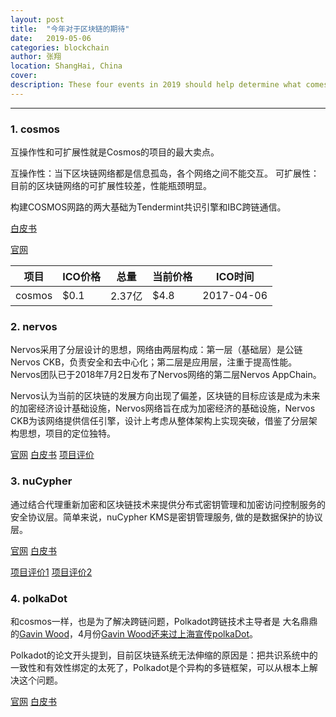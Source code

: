 ```yaml
---
layout: post
title:  "今年对于区块链的期待"
date:   2019-05-06
categories: blockchain
author: 张翔
location: ShangHai, China
cover: 
description: These four events in 2019 should help determine what comes next for digital currencies
---
```

---
### 1. cosmos

互操作性和可扩展性就是Cosmos的项目的最大卖点。

互操作性：当下区块链网络都是信息孤岛，各个网络之间不能交互。
可扩展性：目前的区块链网络的可扩展性较差，性能瓶颈明显。


构建COSMOS网路的两大基础为Tendermint共识引擎和IBC跨链通信。

[白皮书](https://cosmos.network/resources/whitepaper/zh-CN)

[官网](https://cosmos.network)


| 项目 | ICO价格 | 总量 | 当前价格 | ICO时间 |
| --- | --- | --- | --- | --- |
| cosmos | $0.1 | 2.37亿 | $4.8 | 2017-04-06 |

### 2. nervos

Nervos采用了分层设计的思想，网络由两层构成：第一层（基础层）是公链Nervos CKB，负责安全和去中心化；第二层是应用层，注重于提高性能。Nervos团队已于2018年7月2日发布了Nervos网络的第二层Nervos AppChain。

Nervos认为当前的区块链的发展方向出现了偏差，区块链的目标应该是成为未来的加密经济设计基础设施，Nervos网络旨在成为加密经济的基础设施，Nervos CKB为该网络提供信任引擎，设计上考虑从整体架构上实现突破，借鉴了分层架构思想，项目的定位独特。

[官网](https://www.nervos.org/)
[白皮书](https://github.com/nervosnetwork/rfcs/blob/master/rfcs/0002-ckb/0002-ckb.md)
[项目评价](https://www.huoxing24.com/newsdetail/20181009135453635281.html)


### 3. nuCypher

通过结合代理重新加密和区块链技术来提供分布式密钥管理和加密访问控制服务的安全协议层。简单来说，nuCypher KMS是密钥管理服务,
做的是数据保护的协议层。

[官网](https://www.nucypher.com/)
[白皮书](https://github.com/nucypher/whitepaper/blob/master/whitepaper.pdf)

[项目评价1](https://zhuanlan.zhihu.com/p/35839046)
[项目评价2](https://bihu.com/article/104833)

### 4. polkaDot
和cosmos一样，也是为了解决跨链问题，Polkadot跨链技术主导者是
大名鼎鼎的[Gavin Wood](https://en.wikipedia.org/wiki/Gavin_Wood)，4月份[Gavin Wood还来过上海宣传polkaDot](https://mp.weixin.qq.com/s/kELToM8hrnDPjDtm71mBDA)。

Polkadot的论文开头提到，目前区块链系统无法伸缩的原因是：把共识系统中的一致性和有效性绑定的太死了，Polkadot是个异构的多链框架，可以从根本上解决这个问题。

[官网](https://polkadot.network/)
[白皮书](https://polkadot.network/PolkaDotPaper.pdf)
